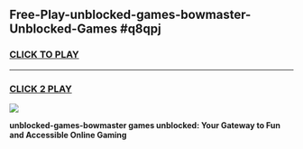 
## Free-Play-unblocked-games-bowmaster-Unblocked-Games #q8qpj
<h3>
<a href="https://news.freeplayer.one?title=unblocked-games-bowmaster&ref=8M">CLICK TO PLAY</a></h3>
<hr>

<h3>
<a href="https://news.freeplayer.one?title=unblocked-games-bowmaster&ref=8M">CLICK 2 PLAY</a>
  
</h3>

<a href="https://news.freeplayer.one?title=unblocked-games-bowmaster&ref=8M"><img src="https://clearcache.store/games.png"></a>


**unblocked-games-bowmaster games unblocked: Your Gateway to Fun and Accessible Online Gaming**
